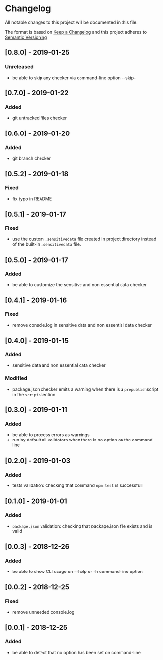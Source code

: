 # Changelog

All notable changes to this project will be documented in this file.

The format is based on [Keep a Changelog](http://keepachangelog.com/en/1.0.0/)
and this project adheres to [Semantic Versioning](http://semver.org/spec/v2.0.0.html)

## [0.8.0] - 2019-01-25

### Unreleased

- be able to skip any checker via command-line option --skip-<checker-option>

## [0.7.0] - 2019-01-22

### Added

- git untracked files checker

## [0.6.0] - 2019-01-20

### Added

- git branch checker

## [0.5.2] - 2019-01-18

### Fixed

- fix typo in README

## [0.5.1] - 2019-01-17

### Fixed

- use the custom `.sensitivedata` file created in project directory instead of the built-in `.sensitivedata` file.

## [0.5.0] - 2019-01-17

### Added

- be able to customize the sensitive and non essential data checker

## [0.4.1] - 2019-01-16

### Fixed

- remove console.log in sensitive data and non essential data checker

## [0.4.0] - 2019-01-15

### Added

- sensitive data and non essential data checker

### Modified

- package.json checker emits a warning when there is a `prepublish`script in the `scripts`section

## [0.3.0] - 2019-01-11

### Added

- be able to process errors as warnings
- run by default all validators when there is no option on the command-line

## [0.2.0] - 2019-01-03

### Added

- tests validation: checking that command `npm test` is successfull

## [0.1.0] - 2019-01-01

### Added

- `package.json` validation: checking that package.json file exists and is valid

## [0.0.3] - 2018-12-26

### Added

- be able to show CLI usage on --help or -h command-line option

## [0.0.2] - 2018-12-25

### Fixed

- remove unneeded console.log

## [0.0.1] - 2018-12-25

### Added

- be able to detect that no option has been set on command-line
